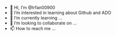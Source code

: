 - 👋 Hi, I’m @Irfan00900
- 👀 I’m interested in learning about Github and ADO
- 🌱 I’m currently learning ...
- 💞️ I’m looking to collaborate on ...
- 📫 How to reach me ...

<!---
Irfan00900/Irfan00900 is a ✨ special ✨ repository because its `README.md` (this file) appears on your GitHub profile.
You can click the Preview link to take a look at your changes.
--->
